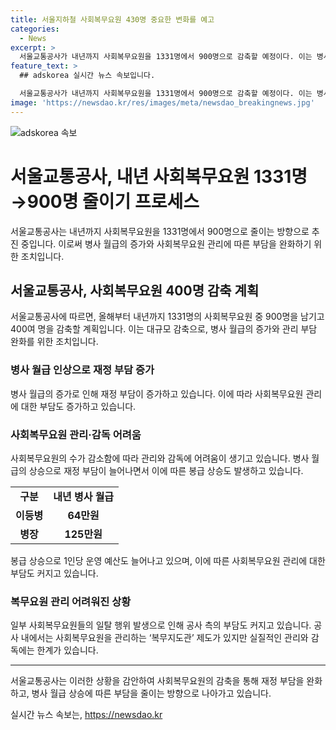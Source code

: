 ```yaml
---
title: 서울지하철 사회복무요원 430명 중요한 변화를 예고
categories:
  - News
excerpt: >
  서울교통공사가 내년까지 사회복무요원을 1331명에서 900명으로 감축할 예정이다. 이는 병사 월급 인상과 사회복무요원의 관리 부담 증가로 인한 조치로, 이로 인해 재정 압박과 관리 어려움이 발생하고 있다. 병사 월급이 증가하면서 재정 압박이 커지고, 복무 지도 관에서도 요원을 전문적으로 관리하기 어려운 상황이다. 이에 대한 대책으로 예산을 효율적으로 활용하기 위해 사회복무요원을 단계적으로 감축하고 있다.
feature_text: >
  ## adskorea 실시간 뉴스 속보입니다.

  서울교통공사가 내년까지 사회복무요원을 1331명에서 900명으로 감축할 예정이다. 이는 병사 월급 인상과 사회복무요원의 관리 부담 증가로 인한 조치로, 이로 인해 재정 압박과 관리 어려움이 발생하고 있다. 병사 월급이 증가하면서 재정 압박이 커지고, 복무 지도 관에서도 요원을 전문적으로 관리하기 어려운 상황이다. 이에 대한 대책으로 예산을 효율적으로 활용하기 위해 사회복무요원을 단계적으로 감축하고 있다.
image: 'https://newsdao.kr/res/images/meta/newsdao_breakingnews.jpg'
---
```


<p><img src="https://newsdao.kr/res/images/meta/newsdao_breakingnews.jpg" alt="adskorea 속보" /></p>

<h1>서울교통공사, 내년 사회복무요원 1331명→900명 줄이기 프로세스</h1>

<p data-ke-size="size16">서울교통공사는 내년까지 사회복무요원을 1331명에서 900명으로 줄이는 방향으로 추진 중입니다. 이로써 병사 월급의 증가와 사회복무요원 관리에 따른 부담을 완화하기 위한 조치입니다.</p>

<h2 data-ke-size="size26">서울교통공사, 사회복무요원 400명 감축 계획</h2>

<p data-ke-size="size16">서울교통공사에 따르면, 올해부터 내년까지 1331명의 사회복무요원 중 900명을 남기고 400여 명을 감축할 계획입니다. 이는 대규모 감축으로, 병사 월급의 증가와 관리 부담 완화를 위한 조치입니다.</p>

<h3>병사 월급 인상으로 재정 부담 증가</h3>

<p data-ke-size="size16">병사 월급의 증가로 인해 재정 부담이 증가하고 있습니다. 이에 따라 사회복무요원 관리에 대한 부담도 증가하고 있습니다.</p>

<h3>사회복무요원 관리·감독 어려움</h3>

<p data-ke-size="size16">사회복무요원의 수가 감소함에 따라 관리와 감독에 어려움이 생기고 있습니다. 병사 월급의 상승으로 재정 부담이 늘어나면서 이에 따른 봉급 상승도 발생하고 있습니다.</p>

<table>
    <tr>
        <td style="text-align: center; height: 17px;"><b>구분</b></td>
        <td style="text-align: center; height: 17px;"><b>내년 병사 월급</b></td>
    </tr>
    <tr>
        <td style="text-align: center; height: 17px;"><b>이등병</b></td>
        <td style="text-align: center; height: 17px;"><b>64만원</b></td>
    </tr>
    <tr>
        <td style="text-align: center; height: 17px;"><b>병장</b></td>
        <td style="text-align: center; height: 17px;"><b>125만원</b></td>
    </tr>
</table>

<p data-ke-size="size16">봉급 상승으로 1인당 운영 예산도 늘어나고 있으며, 이에 따른 사회복무요원 관리에 대한 부담도 커지고 있습니다.</p>

<h3>복무요원 관리 어려워진 상황</h3>

<p data-ke-size="size16">일부 사회복무요원들의 일탈 행위 발생으로 인해 공사 측의 부담도 커지고 있습니다. 공사 내에서는 사회복무요원을 관리하는 ‘복무지도관’ 제도가 있지만 실질적인 관리와 감독에는 한계가 있습니다.</p>

<hr>

<p data-ke-size="size16">서울교통공사는 이러한 상황을 감안하여 사회복무요원의 감축을 통해 재정 부담을 완화하고, 병사 월급 상승에 따른 부담을 줄이는 방향으로 나아가고 있습니다.</p>
실시간 뉴스 속보는, <a href="https://newsdao.kr" rel="dofollow">https://newsdao.kr</a>


